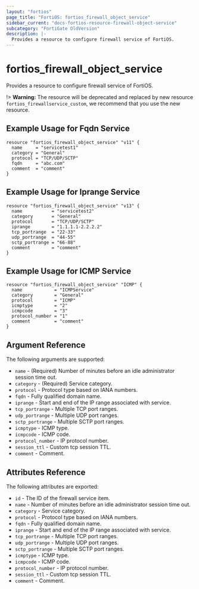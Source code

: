 ```yaml
---
layout: "fortios"
page_title: "FortiOS: fortios_firewall_object_service"
sidebar_current: "docs-fortios-resource-firewall-object-service"
subcategory: "FortiGate OldVersion"
description: |-
  Provides a resource to configure firewall service of FortiOS.
---
```


# fortios_firewall_object_service
Provides a resource to configure firewall service of FortiOS.

!> **Warning:** The resource will be deprecated and replaced by new resource `fortios_firewallservice_custom`, we recommend that you use the new resource.

## Example Usage for Fqdn Service
```hcl
resource "fortios_firewall_object_service" "v11" {
  name     = "servicetest1"
  category = "General"
  protocol = "TCP/UDP/SCTP"
  fqdn     = "abc.com"
  comment  = "comment"
}
```

## Example Usage for Iprange Service
```hcl
resource "fortios_firewall_object_service" "v13" {
  name           = "servicetest2"
  category       = "General"
  protocol       = "TCP/UDP/SCTP"
  iprange        = "1.1.1.1-2.2.2.2"
  tcp_portrange  = "22-33"
  udp_portrange  = "44-55"
  sctp_portrange = "66-88"
  comment        = "comment"
}
```

## Example Usage for ICMP Service
```hcl
resource "fortios_firewall_object_service" "ICMP" {
  name            = "ICMPService"
  category        = "General"
  protocol        = "ICMP"
  icmptype        = "2"
  icmpcode        = "3"
  protocol_number = "1"
  comment         = "comment"
}
```

## Argument Reference
The following arguments are supported:

* `name` - (Required) Number of minutes before an idle administrator session time out.
* `category` - (Required) Service category.
* `protocol` - Protocol type based on IANA numbers.
* `fqdn` - Fully qualified domain name.
* `iprange` - Start and end of the IP range associated with service.
* `tcp_portrange` - Multiple TCP port ranges.
* `udp_portrange` - Multiple UDP port ranges.
* `sctp_portrange` - Multiple SCTP port ranges.
* `icmptype` - ICMP type.
* `icmpcode` - ICMP code.
* `protocol_number` - IP protocol number.
* `session_ttl` - Custom tcp session TTL.
* `comment` - Comment.

## Attributes Reference
The following attributes are exported:

* `id` - The ID of the firewall service item.
* `name` - Number of minutes before an idle administrator session time out.
* `category` - Service category.
* `protocol` - Protocol type based on IANA numbers.
* `fqdn` - Fully qualified domain name.
* `iprange` - Start and end of the IP range associated with service.
* `tcp_portrange` - Multiple TCP port ranges.
* `udp_portrange` - Multiple UDP port ranges.
* `sctp_portrange` - Multiple SCTP port ranges.
* `icmptype` - ICMP type.
* `icmpcode` - ICMP code.
* `protocol_number` - IP protocol number.
* `session_ttl` - Custom tcp session TTL.
* `comment` - Comment.

